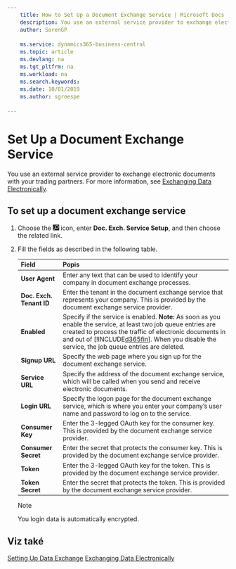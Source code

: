 ```yaml
---
    title: How to Set Up a Document Exchange Service | Microsoft Docs
    description: You use an external service provider to exchange electronic documents with your trading partners.
    author: SorenGP

    ms.service: dynamics365-business-central
    ms.topic: article
    ms.devlang: na
    ms.tgt_pltfrm: na
    ms.workload: na
    ms.search.keywords:
    ms.date: 10/01/2019
    ms.author: sgroespe

---
```

# Set Up a Document Exchange Service
You use an external service provider to exchange electronic documents with your trading partners. For more information, see [Exchanging Data Electronically](across-data-exchange.md).

## To set up a document exchange service
1. Choose the ![Lightbulb that opens the Tell Me feature](media/ui-search/search_small.png "Tell me what you want to do") icon, enter **Doc. Exch. Service Setup**, and then choose the related link.
2. Fill the fields as described in the following table.

   | Field | Popis |
   |---------------------------------|---------------------------------------|  
   | **User Agent** | Enter any text that can be used to identify your company in document exchange processes. |
   | **Doc. Exch. Tenant ID** | Enter the tenant in the document exchange service that represents your company. This is provided by the document exchange service provider. |
   | **Enabled** | Specify if the service is enabled. **Note:**  As soon as you enable the service, at least two job queue entries are created to process the traffic of electronic documents in and out of [!INCLUDE[d365fin](includes/d365fin_md.md)]. When you disable the service, the job queue entries are deleted. |
   | **Signup URL** | Specify the web page where you sign up for the document exchange service. |
   | **Service URL** | Specify the address of the document exchange service, which will be called when you send and receive electronic documents. |
   | **Login URL** | Specify the logon page for the document exchange service, which is where you enter your company’s user name and password to log on to the service. |
   | **Consumer Key** | Enter the 3-legged OAuth key for the consumer key. This is provided by the document exchange service provider. |
   | **Consumer Secret** | Enter the secret that protects the consumer key. This is provided by the document exchange service provider. |
   | **Token** | Enter the 3-legged OAuth key for the token. This is provided by the document exchange service provider. |
   | **Token Secret** | Enter the secret that protects the token. This is provided by the document exchange service provider. |

   > [!NOTE]
   > You login data is automatically encrypted.

## Viz také
[Setting Up Data Exchange](across-set-up-data-exchange.md)
[Exchanging Data Electronically](across-data-exchange.md)
